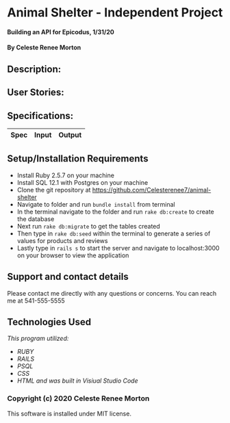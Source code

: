 # Animal Shelter - Independent Project
#### Building an API for Epicodus, 1/31/20
#### By Celeste Renee Morton
## Description:

## User Stories:

## Specifications:

|Spec|Input|Output|
|-|-|-|


## Setup/Installation Requirements
* Install Ruby 2.5.7 on your machine
* Install SQL 12.1 with Postgres on your machine
* Clone the git repository at https://github.com/Celesterenee7/animal-shelter
* Navigate to folder and run `bundle install` from terminal
* In the terminal navigate to the folder and run `rake db:create` to create the database
* Next run `rake db:migrate` to get the tables created
* Then type in `rake db:seed` within the terminal to generate a series of values for products and reviews
* Lastly type in `rails s` to start the server and navigate to localhost:3000 on your browser to view the application

## Support and contact details
Please contact me directly with any questions or concerns. You can reach me at 541-555-5555
## Technologies Used
_This program utilized:_
* _RUBY_
* _RAILS_
* _PSQL_
* _CSS_
* _HTML_
_and was built in Visiual Studio Code_
### Copyright (c) 2020 Celeste Renee Morton
This software is installed under MIT license.
